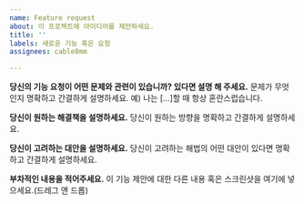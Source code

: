 ```yaml
---
name: Feature request
about: 이 프로젝트에 아이디어를 제안하세요.
title: ''
labels: 새로운 기능 혹은 요청
assignees: cable8mm

---
```


**당신의 기능 요청이 어떤 문제와 관련이 있습니까? 있다면 설명 해 주세요.**
문제가 무엇인지 명확하고 간결하게 설명하세요. 예) 나는 [...]할 때 항상 혼란스럽습니다.

**당신이 원하는 해결책을 설명하세요.**
당신이 원하는 방향을 명확하고 간결하게 설명하세요.

**당신이 고려하는 대안을 설명하세요.**
당신이 고려하는 해법의 어떤 대안이 있다면 명확하고 간결하게 설명하세요.

**부차적인 내용을 적어주세요.**
이 기능 제안에 대한 다른 내용 혹은 스크린샷을 여기에 넣으세요.(드레그 앤 드롭)
